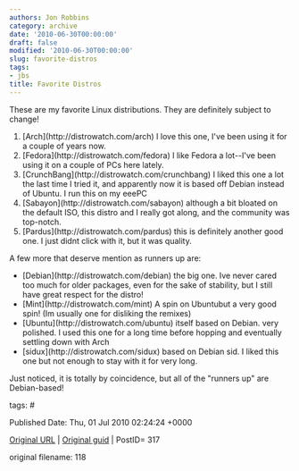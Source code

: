 ```yaml
---
authors: Jon Robbins
category: archive
date: '2010-06-30T00:00:00'
draft: false
modified: '2010-06-30T00:00:00'
slug: favorite-distros
tags:
- jbs
title: Favorite Distros
---
```


These are my favorite Linux distributions.  They are definitely subject to change!

 <ol>
<li>[Arch](http://distrowatch.com/arch) I love this one, I've been using it for a couple of years now.</li>
<li>[Fedora](http://distrowatch.com/fedora)  I like Fedora a lot--I've been using it on a couple of PCs here lately.</li>
<li>[CrunchBang](http://distrowatch.com/crunchbang)  I liked this one a lot the last time I tried it, and apparently now it is based off Debian instead of Ubuntu.  I run this on my eeePC</li>
<li>[Sabayon](http://distrowatch.com/sabayon)  although a bit bloated on the default ISO, this distro and I really got along, and the community was top-notch.</li>
<li>[Pardus](http://distrowatch.com/pardus)  this is definitely another good one.  I just didnt click with it, but it was quality.</li>
</ol>
A few more that deserve mention as runners up are:

 <ul>
<li>[Debian](http://distrowatch.com/debian)  the big one.  Ive never cared too much for older packages, even for the sake of stability, but I still have great respect for the distro!</li>
<li>[Mint](http://distrowatch.com/mint)  A spin on Ubuntubut a very good spin! (Im usually one for disliking the remixes)</li>
<li>[Ubuntu](http://distrowatch.com/ubuntu)  itself based on Debian. very polished. I used this one for a long time before hopping and eventually settling down with Arch</li>
<li>[sidux](http://distrowatch.com/sidux)  based on Debian sid. I liked this one but not enough to stay with it for very long.</li>
</ul>
Just noticed, it is totally by coincidence, but all of the "runners up" are Debian-based!

 



tags: # 


Published Date: Thu, 01 Jul 2010 02:24:24 +0000 

[Original URL](http://factorq.net/about/favorite-distros/) | [Original guid](http://factorq.net/) | PostID= 317

 original filename: 118
